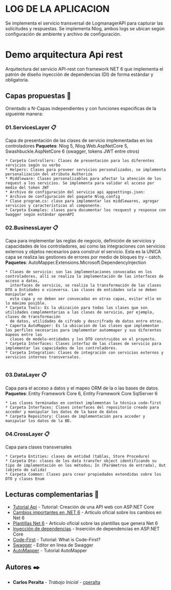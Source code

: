 # LOG DE LA APLICACION

Se implementa el servicio transversal de LogmanagerAPI para capturar las solicitudes y respuestas. Se implementa Nlog, ambos logs se ubican según configuración 
de ambiente y archivo de configuración.

# Demo arquitectura Api rest

Arquitectura del servicio API-rest con framework NET 6 que implementa el patrón de diseño inyección de dependencias (DI) de forma estándar y obligatoria. 

## Capas propuestas 🚀

Orientado a N-Capas independientes y con funciones especificas de la sigueinte manera:

### 01.ServicesLayer 📋

Capa de presentación de las clases de servicio implementadas en los controladores
**Paquetes**: Nlog 5, Nlog.Web.AspNetCore 5, Swashbuckle.AspNetCore 6 (swagger, tokens JWT entre otros) 
```
* Carpeta Controllers: Clases de presentación para los diferentes servicios según su verbo
* Helpers: Clases para proveer servicios personalizados, se implementa personalización del atributo Authorize 	
* Middleware: Clases personalizables para afectar la atención de los request a los servicios. Se implementa para validar el acceso por medio del token JWT
* Archivo de configuración del servicio api appsettings.json: 
* Archivo de configuración del paquete Nlog.config
* Clase program.cs: clase para implementar los middlewares, agregar servicios y características al componente.
* Carpeta Examples: clases para documentar los resquest y response con Swagger según estándar openAPI
```

### 02.BusinessLayer 📋

Capa para implementar las reglas de negocio, definición de servicios y capacidades de los controladores, así como las integraciones con servicios externos y 
objetos necesarios para construir el servicio. Esta es la UNICA capa se realiza las gestiones de errores por medio de bloques try – catch.
**Paquetes**: AutoMapper.Extensions.Microsoft.DependencyInjection

```
* Clases de servicio: son las implementaciones convocadas en los controladores, allí se realiza la implementación de las interfaces de acceso a datos, 
  interfaces de servicio, se realiza la transformación de las clases DTO a Entidades o viceversa. Las clases de entidades solo se deben manipular en 
  esta capa y no deben ser convocadas en otras capas, evitar ello en lo máximo posible.  
* Carpeta Tools: Es la ubicación para todas las clases que son utilidades complementarias a las clases de servicio, por ejemplo, clases de transformación
  de datos, utilidades de cifrado y descrifrado de datos entre otras.
* Caperta AutoMapper: Es la ubicacion de las clases que implementan los perfiles necesarios para implementar autommaper y sus diferentes mapeos entre las 
  clases de modelo-entidades y los DTO construidos en el proyecto.  
* Carpeta Interfaces: Clases interfaz de las clases de servicio para implementar las capacidades de los controladores.
* Carpeta Integration: Clases de integración con servicios externos y servicios internos transversales. 


```

### 03.DataLayer 📋

Capa para el acceso a datos y el mapeo ORM de la o las bases de datos.
**Paquetes**: Entity Framework Core 6, Entity Framework Core SqlServer 6

```
* Las clases terminadas en context implementan la técnica code-first
* Carpeta Interfaces: Clases interfaces del repositorio creado para acceder y manipular los datos de la base de datos
* Carpeta Repository: Clases de implementación para acceder y manipular los datos de la BD.
```

### 04.CrossLayer 📋

Capa para clases transversales 

```
* Carpeta Entities: clases de entidad (tablas, Store Procedure)
* Carpeta Dto: clases de los data transfer object identificando su tipo de implementación en los métodos; In (Parámetros de entrada), Out (objeto de salida)
* Carpeta Common: Clases para crear propiedades extendidas sobre los DTO y clases Enum 

```

## Lecturas complementarias 🔧

* [Tutorial Api](https://docs.microsoft.com/es-es/aspnet/core/tutorials/first-web-api?view=aspnetcore-6.0&tabs=visual-studio) - Tutorial: Creación de una API web con ASP.NET Core
* [Cambios importantes en .NET 6](https://docs.microsoft.com/es-es/dotnet/core/compatibility/6.0) - Articulo oficial sobre los cambios en Net 6
* [Plantillas Net 6](https://docs.microsoft.com/es-es/dotnet/core/tutorials/top-level-templates) - Articulo oficial sobre las plantillas que genera Net 6
* [Inyección de dependencias](https://docs.microsoft.com/es-es/aspnet/core/fundamentals/dependency-injection?view=aspnetcore-6.0) - Inserción de dependencias en ASP.NET Core
* [Code-First](https://www.entityframeworktutorial.net/code-first/what-is-code-first.aspx) - Tutorial: What is Code-First?
* [Swagger](https://editor.swagger.io/) - Editor en linea de Swagger
* [AutoMapper](https://docs.automapper.org/en/stable/index.html) - Tutorial AutoMapper


## Autores ✒️

* **Carlos Peralta** - *Trabajo Inicial* - [cperalta](cperalta)




